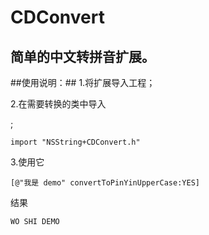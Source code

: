# CDConvert
简单的中文转拼音扩展。
------------
##使用说明：##
1.将扩展导入工程；
<p>2.在需要转换的类中导入</p>;
<pre><code>import "NSString+CDConvert.h"</pre></code>
<p>3.使用它</p>
<pre><code>[@"我是 demo" convertToPinYinUpperCase:YES]</pre></code>
<p>结果</p>
<pre><code>WO SHI DEMO</pre></code>
